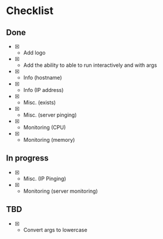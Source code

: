 # Checklist

## Done
- [x] - Add logo
- [x] - Add the ability to able to run interactively and with args
- [x] - Info (hostname)
- [x] - Info (IP address)
- [x] - Misc. (exists)
- [x] - Misc. (server pinging)
- [x] - Monitoring (CPU)
- [x] - Monitoring (memory)

## In progress
- [x] - Misc. (IP Pinging)
- [x] - Monitoring (server monitoring)

## TBD
- [x] - Convert args to lowercase
